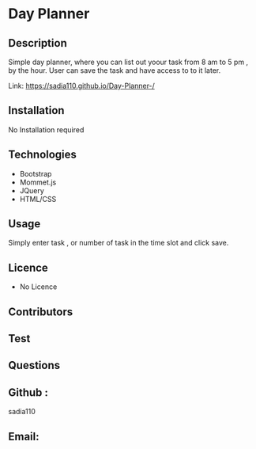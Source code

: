 # Day Planner 

## Description 
Simple day planner, where you can list out yoour task from 8 am to 5 pm , by the hour.  User can save the task and have access to to it later.

Link: https://sadia110.github.io/Day-Planner-/


## Installation 
 No Installation required  

 ## Technologies
- Bootstrap 
- Mommet.js  
- JQuery 
- HTML/CSS

 
 ## Usage 
Simply enter task , or number of task in the time slot and click save.  
 ## Licence 
 - No Licence  
 
 ## Contributors  
 ## Test 
## Questions 

## Github :  
sadia110
## Email: